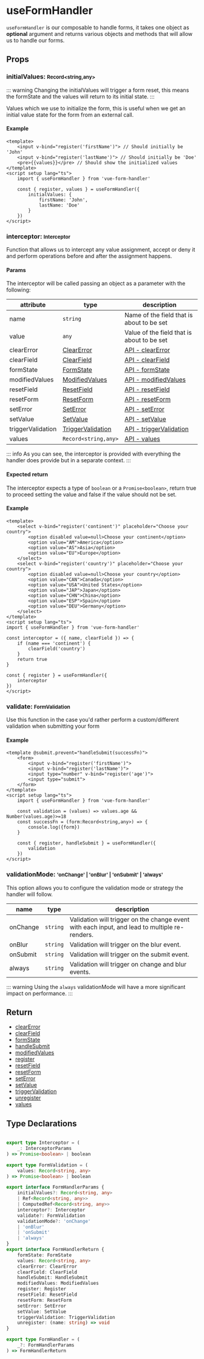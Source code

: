 # useFormHandler

`useFormHandler` is our composable to handle forms, it takes one object as **optional** argument and returns various objects and methods that will allow us to handle our forms.

## Props

### initialValues: <font size=2>Record<string,any></font>

::: warning
Changing the initialValues will trigger a form reset, this means the formState and the values will return to its initial state.
:::

Values which we use to initialize the form, this is useful when we get an initial value state for the form from an external call.

#### Example
```vue
<template>
    <input v-bind="register('firstName')"> // Should initially be 'John'
    <input v-bind="register('lastName')"> // Should initially be 'Doe'
    <pre>{{values}}</pre> // Should show the initialized values
</template>
<script setup lang="ts">
    import { useFormHandler } from 'vue-form-handler'

    const { register, values } = useFormHandler({
        initialValues: {
            firstName: 'John',
            lastName: 'Doe'
        }
    })
</script>
```

### interceptor: <font size=2>Interceptor</font>

Function that allows us to intercept any value assignment, accept or deny it and perform operations before and after the assignment happens.

#### Params

The interceptor will be called passing an object as a parameter with the following:

| attribute | type   | description                                |
|-----------|--------|--------------------------------------------|
| name      | `string`    | Name of the field that is about to be set  |
| value     | `any`    | Value of the field that is about to be set |
| clearError | [ClearError](/api/use-form-handler/clear-error#type-declarations) | [API - clearError](/api/use-form-handler/clear-error) |
| clearField | [ClearField](/api/use-form-handler/clear-field#type-declarations) | [API - clearField](/api/use-form-handler/clear-field) |
| formState | [FormState](/api/use-form-handler/form-state#type-declarations) | [API - formState](/api/use-form-handler/form-state) |
| modifiedValues | [ModifiedValues](/api/use-form-handler/modified-values#type-declarations) | [API - modifiedValues](/api/use-form-handler/modified-values) |
| resetField | [ResetField](/api/use-form-handler/reset-field#type-declarations) | [API - resetField](/api/use-form-handler/reset-field) |
| resetForm | [ResetForm](/api/use-form-handler/reset-form#type-declarations) | [API - resetForm](/api/use-form-handler/reset-form) |
| setError | [SetError](/api/use-form-handler/set-error#type-declarations) | [API - setError](/api/use-form-handler/set-error) |
| setValue | [SetValue](/api/use-form-handler/set-value#type-declarations) | [API - setValue](/api/use-form-handler/set-value) |
| triggerValidation | [TriggerValidation](/api/use-form-handler/trigger-validation#type-declarations) | [API - triggerValidation](/api/use-form-handler/trigger-validation) |
| values    | `Record<string,any>` | [API - values](/api/use-form-handler/values) |

::: info
As you can see, the interceptor is provided with everything the handler does provide but in a separate context.
:::

#### Expected return

The interceptor expects a type of `boolean` or a `Promise<boolean>`,
return true to proceed setting the value and false if the value should not be set.

#### Example

```vue
<template>
    <select v-bind="register('continent')" placeholder="Choose your country">
        <option disabled value=null>Choose your continent</option>
        <option value="AM">America</option>
        <option value="AS">Asia</option>
        <option value="EU">Europe</option>
    </select>
    <select v-bind="register('country')" placeholder="Choose your country">
        <option disabled value=null>Choose your country</option>
        <option value="CAN">Canada</option>
        <option value="USA">United States</option>
        <option value="JAP">Japan</option>
        <option value="CHN">China</option>
        <option value="ESP">Spain</option>
        <option value="DEU">Germany</option>
    </select>
</template>
<script setup lang="ts">
import { useFormHandler } from 'vue-form-handler'

const interceptor = ({ name, clearField }) => {
    if (name === 'continent') {
        clearField('country')
    }
    return true
}

const { register } = useFormHandler({
    interceptor
})
</script>
```

### validate: <font size=2>FormValidation</font>

Use this function in the case you'd rather perform a custom/different validation when submitting your form

#### Example

```vue
<template @submit.prevent="handleSubmit(successFn)">
    <form>
        <input v-bind="register('firstName')">
        <input v-bind="register('lastName')">
        <input type="number" v-bind="register('age')">
        <input type="submit">
    </form>
</template>
<script setup lang="ts">
    import { useFormHandler } from 'vue-form-handler'
    
    const validation = (values) => values.age && Number(values.age)>=18
    const successFn = (form:Record<string,any>) => {
        console.log({form})
    }

    const { register, handleSubmit } = useFormHandler({
        validation
    })
</script>
```

### validationMode: <font size="2">'onChange' | 'onBlur' | 'onSubmit' | 'always'</font>

This option allows you to configure the validation mode or strategy the handler will follow.

| name | type   | description                                |
|-----------|--------|--------------------------------------------|
| onChange      | `string`    | Validation will trigger on the change event with each input, and lead to multiple re-renders.  |
| onBlur     | `string`    | Validation will trigger on the blur event. |
| onSubmit    | `string` | 	Validation will trigger on the submit event. |
| always    | `string` | 	Validation will trigger on change and blur events.  |

::: warning
Using the `always` validationMode will have a more significant impact on performance.
:::

## Return

- [clearError](/api/use-form-handler/clear-error)
- [clearField](/api/use-form-handler/clear-field)
- [formState](/api/use-form-handler/form-state)
- [handleSubmit](/api/use-form-handler/handle-submit)
- [modifiedValues](/api/use-form-handler/modified-values)
- [register](/api/use-form-handler/register)
- [resetField](/api/use-form-handler/reset-field)
- [resetForm](/api/use-form-handler/reset-form)
- [setError](/api/use-form-handler/set-error)
- [setValue](/api/use-form-handler/set-value)
- [triggerValidation](/api/use-form-handler/trigger-validation)
- [unregister](/api/use-form-handler/unregister)
- [values](/api/use-form-handler/values)

## Type Declarations

```ts

export type Interceptor = (
    _: InterceptorParams
) => Promise<boolean> | boolean

export type FormValidation = (
    values: Record<string, any>
) => Promise<boolean> | boolean

export interface FormHandlerParams {
    initialValues?: Record<string, any> 
    | Ref<Record<string, any>> 
    | ComputedRef<Record<string, any>>
    interceptor?: Interceptor
    validate?: FormValidation
    validationMode?: 'onChange' 
    | 'onBlur' 
    | 'onSubmit' 
    | 'always'
}
export interface FormHandlerReturn {
    formState: FormState
    values: Record<string, any>
    clearError: ClearError
    clearField: ClearField
    handleSubmit: HandleSubmit
    modifiedValues: ModifiedValues
    register: Register
    resetField: ResetField
    resetForm: ResetForm
    setError: SetError
    setValue: SetValue
    triggerValidation: TriggerValidation
    unregister: (name: string) => void
}

export type FormHandler = (
    _?: FormHandlerParams
) => FormHandlerReturn
```